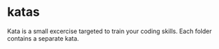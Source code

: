 # katas

Kata is a small excercise targeted to train your coding skills.
Each folder contains a separate kata.
